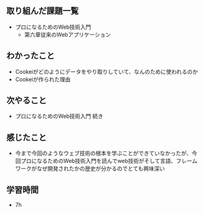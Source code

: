 ## 取り組んだ課題一覧
- プロになるためのWeb技術入門
    -  第六章従来のWebアプリケーション
## わかったこと
- Cookeiがどのようにデータをやり取りしていて、なんのために使われるのか
- Cookeiが作られた理由
## 次やること
- プロになるためのWeb技術入門 続き
## 感じたこと
- 今まで今回のようなウェブ技術の根本を学ぶことができていなかったが、今回プロになるためのWeb技術入門を読んでweb技術がそして言語、フレームワークがなぜ開発されたかの歴史が分かるのでとても興味深い
## 学習時間
- 7h